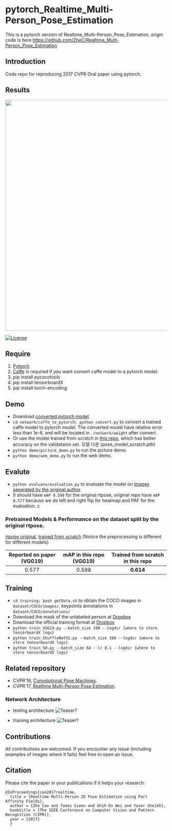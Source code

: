 # pytorch_Realtime_Multi-Person_Pose_Estimation
This is a pytorch version of Realtime_Multi-Person_Pose_Estimation, origin code is here https://github.com/ZheC/Realtime_Multi-Person_Pose_Estimation 

## Introduction
Code repo for reproducing 2017 CVPR Oral paper using pytorch.  

## Results

<p align="left">
<img src="https://github.com/tensorboy/pytorch_Realtime_Multi-Person_Pose_Estimation/blob/master/readme/result1.gif", width="720">
</p>

[![License](https://img.shields.io/github/license/mashape/apistatus.svg)](https://opensource.org/licenses/MIT) 

## Require
1. [Pytorch](http://pytorch.org/)
2. [Caffe](http://caffe.berkeleyvision.org/) is required if you want convert caffe model to a pytorch model.
3. pip install pycocotools
4. pip install tensorboardX
5. pip install torch-encoding


## Demo
- Download [converted pytorch model](https://www.dropbox.com/s/ae071mfm2qoyc8v/pose_model.pth?dl=0).
- `cd network/caffe_to_pytorch; python convert.py` to convert a trained caffe model to pytorch model. The converted model have relative error less than 1e-6, and will be located in `./network/weight` after convert.
- Or use the model trained from scratch in [this repo](https://www.dropbox.com/s/5v654d2u65fuvyr/pose_model_scratch.pth?dl=0), which has better accuracy on the validataion set.
모델 다운 (pose_model_scratch.pth)
- `python demo/picture_demo.py` to run the picture demo.
- `python demo/web_demo.py` to run the web demo.

## Evalute
- `python evaluate/evaluation.py` to evaluate the model on [images seperated by the original author](https://github.com/CMU-Perceptual-Computing-Lab/caffe_rtpose/blob/master/image_info_val2014_1k.txt)
- It should have `mAP 0.598` for the original rtpose, original repo have `mAP 0.577` because we do left and right flip for heatmap and PAF for the evaluation. 
c
### Pretrained Models & Performance on the dataset split by the original rtpose.
[rtpose original](https://www.dropbox.com/s/ae071mfm2qoyc8v/pose_model.pth?dl=0), [trained from scratch](https://www.dropbox.com/s/5v654d2u65fuvyr/pose_model_scratch.pth?dl=0) (Notice the preprocessing is different for different models)

|   Reported on paper (VGG19)| mAP in this repo (VGG19)| Trained from scratch in this repo| 
|  :------:     | :---------: | :---------: |
|   0.577      | 0.598     |  **0.614** |


## Training
- `cd training; bash getData.sh` to obtain the COCO images in `dataset/COCO/images/`, keypoints annotations in `dataset/COCO/annotations/`
- Download the mask of the unlabeled person at [Dropbox](https://www.dropbox.com/s/bd9ty7b4fqd5ebf/mask.tar.gz?dl=0)
- Download the official training format at [Dropbox](https://www.dropbox.com/s/0sj2q24hipiiq5t/COCO.json?dl=0)
- `python train_VGG19.py --batch_size 100 --logdir {where to store tensorboardX logs}`
- `python train_ShuffleNetV2.py --batch_size 160 --logdir {where to store tensorboardX logs}`
- `python train_SH.py --batch_size 64 --lr 0.1 --logdir {where to store tensorboardX logs}`
## Related repository
- CVPR'16, [Convolutional Pose Machines](https://github.com/shihenw/convolutional-pose-machines-release).
- CVPR'17, [Realtime Multi-Person Pose Estimation](https://github.com/ZheC/Realtime_Multi-Person_Pose_Estimation).

### Network Architecture
- testing architecture
![Teaser?](https://github.com/tensorboy/pytorch_Realtime_Multi-Person_Pose_Estimation/blob/master/readme/pose.png)

- training architecture
![Teaser?](https://github.com/tensorboy/pytorch_Realtime_Multi-Person_Pose_Estimation/blob/master/readme/training_structure.png)

## Contributions

All contributions are welcomed. If you encounter any issue (including examples of images where it fails) feel free to open an issue.

## Citation
Please cite the paper in your publications if it helps your research:    

    @InProceedings{cao2017realtime,
      title = {Realtime Multi-Person 2D Pose Estimation using Part Affinity Fields},
      author = {Zhe Cao and Tomas Simon and Shih-En Wei and Yaser Sheikh},
      booktitle = {The IEEE Conference on Computer Vision and Pattern Recognition (CVPR)},
      year = {2017}
      }
	  
